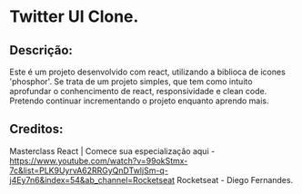 # Twitter UI Clone.

## Descrição:
Este é um projeto desenvolvido com react, utilizando a biblioca de icones 'phosphor'.
Se trata de um projeto simples, que tem como intuito aprofundar o conhencimento de react, responsividade e clean code.
Pretendo continuar incrementando o projeto enquanto aprendo mais.

## Creditos:
Masterclass React | Comece sua especialização aqui - https://www.youtube.com/watch?v=99okStmx-7c&list=PLK9UyrvA62RRGyQnDTwljSm-q-j4Ey7n6&index=54&ab_channel=Rocketseat
Rocketseat - Diego Fernandes.



